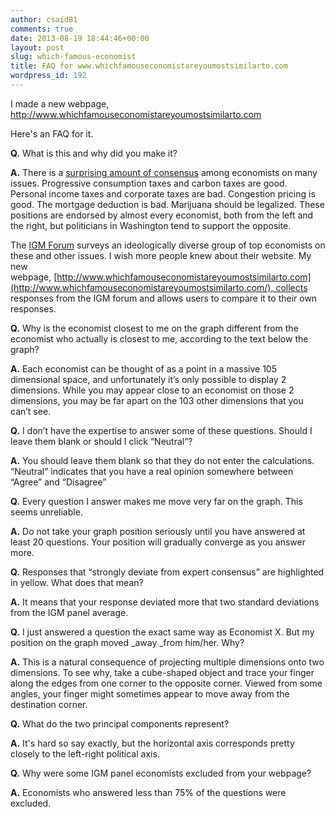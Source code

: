 ```yaml
---
author: csaid81
comments: true
date: 2013-08-19 18:44:46+00:00
layout: post
slug: which-famous-economist
title: FAQ for www.whichfamouseconomistareyoumostsimilarto.com
wordpress_id: 192
---
```


I made a new webpage, http://www.whichfamouseconomistareyoumostsimilarto.com

Here's an FAQ for it.

**Q.** What is this and why did you make it?

**A.** There is a [surprising amount of consensus](http://www.npr.org/blogs/money/2012/07/19/157047211/six-policies-economists-love-and-politicians-hate) among economists on many issues. Progressive consumption taxes and carbon taxes are good. Personal income taxes and corporate taxes are bad. Congestion pricing is good. The mortgage deduction is bad. Marijuana should be legalized. These positions are endorsed by almost every economist, both from the left and the right, but politicians in Washington tend to support the opposite.

The [IGM Forum](http://www.igmchicago.org/igm-economic-experts-panel) surveys an ideologically diverse group of top economists on these and other issues. I wish more people knew about their website. My new webpage, [http://www.whichfamouseconomistareyoumostsimilarto.com](http://www.whichfamouseconomistareyoumostsimilarto.com/), collects responses from the IGM forum and allows users to compare it to their own responses.

**Q.** Why is the economist closest to me on the graph different from the economist who actually is closest to me, according to the text below the graph?

**A.** Each economist can be thought of as a point in a massive 105 dimensional space, and unfortunately it’s only possible to display 2 dimensions. While you may appear close to an economist on those 2 dimensions, you may be far apart on the 103 other dimensions that you can’t see.

**Q.** I don’t have the expertise to answer some of these questions. Should I leave them blank or should I click “Neutral”?

**A.** You should leave them blank so that they do not enter the calculations. “Neutral” indicates that you have a real opinion somewhere between “Agree” and “Disagree”

**Q.** Every question I answer makes me move very far on the graph. This seems unreliable.

**A.** Do not take your graph position seriously until you have answered at least 20 questions. Your position will gradually converge as you answer more.

**Q.** Responses that “strongly deviate from expert consensus” are highlighted in yellow. What does that mean?

**A.** It means that your response deviated more that two standard deviations from the IGM panel average.

**Q.** I just answered a question the exact same way as Economist X. But my position on the graph moved _away _from him/her. Why?

**A.** This is a natural consequence of projecting multiple dimensions onto two dimensions. To see why, take a cube-shaped object and trace your finger along the edges from one corner to the opposite corner. Viewed from some angles, your finger might sometimes appear to move away from the destination corner.

**Q.** What do the two principal components represent?

**A.** It's hard so say exactly, but the horizontal axis corresponds pretty closely to the left-right political axis.

**Q.** Why were some IGM panel economists excluded from your webpage?

**A.** Economists who answered less than 75% of the questions were excluded.
